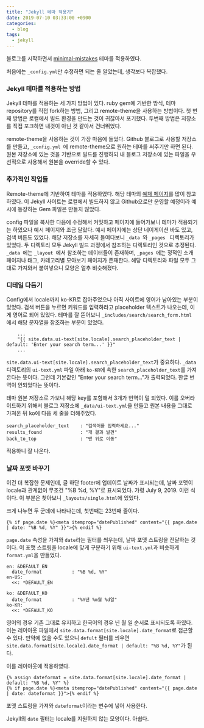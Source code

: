 ```yaml
---
title: "Jekyll 테마 적용기"
date: 2019-07-10 03:33:00 +0900
categories:
  - blog
tags:
  - jekyll
---
```


블로그를 시작하면서 [minimal-mistakes](https://github.com/mmistakes/minimal-mistakes) 테마를 적용하였다.

처음에는 `_config.yml`만 수정하면 되는 줄 알았는데, 생각보다 복잡했다.

### Jekyll 테마를 적용하는 방법

Jekyll 테마를 적용하는 세 가지 방법이 있다. ruby gem에 기반한 방식, 테마 repository를 직접 fork하는 방법, 그리고 remote-theme을 사용하는 방법이다.
첫 번째 방법은 로컬에서 빌드 환경을 만드는 것이 귀찮아서 포기했다. 두번째 방법은 저장소를 직접 포크하면 내것이 아닌 것 같아서 건너뛰었다.

remote-theme을 사용하는 것이 가장 마음에 들었다. Github 블로그로 사용할 저장소를 만들고,  `_config.yml `에 remote-theme으로 원하는 테마를 써주기만 하면 된다.
원본 저장소에 있는 것을 기반으로 빌드를 진행하되 내 블로그 저장소에 있는 파일을 우선적으로 사용해서 원본을 override할 수 있다.

### 추가적인 작업들

Remote-theme에 기반하여 테마를 적용하였다. 해당 테마의 [예제 페이지](https://github.com/mmistakes/mm-github-pages-starter)를 많이 참고하였다.
이 Jekyll 사이트는 로컬에서 빌드하지 않고 Github으로만 운영할 예정이라 예시에 등장하는 Gem 파일은 만들지 않았다.

config 파일을 복사한 다음에 수정해서 커밋하고 페이지에 들어가보니 테마가 적용되기는 하였으나 예시 페이지와 조금 달랐다.
예시 페이지에는 상단 네이게이션 바도 있고, 검색 버튼도 있었다. 해당 저장소를 자세히 들여다보니  `_data `와  `_pages ` 디렉토리가 있었다.
두 디렉토리 모두 Jekyll 빌드 과정에서 참조하는 디렉토리인 것으로 추정된다.  `_data `에는  `_layout `에서 참조하는 데이터들이 존재하며,
 `_pages `에는 정적인 소개 페이지나 태그, 카테고리별 모아보기 페이지가 존재한다. 해당 디렉토리와 파일 모두 그대로 가져와서 붙여넣으니 모양은 얼추 비슷해졌다.

### 디테일 다듬기

Config에서 locale까지 ko-KR로 잡아주었으나 아직 사이트에 영어가 남아있는 부분이 있었다. 검색 버튼을 누르면 키워드를 입력하라고 placeholder 텍스트가 나오는데, 이게 영어로 되어 있었다.
테마를 잘 뜯어보니  `_includes/search/search_form.html `에서 해당 문자열을 참조하는 부분이 있었다.

~~~
    ...
    "{{ site.data.ui-text[site.locale].search_placeholder_text | default: 'Enter your search term...' }}"
    ...
~~~

`site.data.ui-text[site.locale].search_placeholder_text`가 중요하다.
`_data` 디렉토리의 `ui-text.yml` 파일 아래 `ko-KR`에 속한 `search_placeholder_text`를 가져온다는 뜻이다. 그런데 기본값인 "Enter your search term..."가 출력되었다. 한글 번역이 안되었다는 뜻이다.

테마 원본 저장소로 가보니 해당 key를 포함해서 3개가 번역이 덜 되었다. 이를 오버라이드하기 위해서 블로그 저장소에 `_data/ui-text.yml`을 만들고 원본 내용을 그대로 가져온 뒤 ko에 다음 세 줄을 더해주었다.

~~~
search_placeholder_text    : "검색어를 입력하세요..."
results_found              : "개 결과 발견"
back_to_top                : "맨 위로 이동"
~~~

적용하니 잘 나온다.

### 날짜 포맷 바꾸기

이건 더 복잡한 문제인데, 글 하단 footer에 업데이트 날짜가 표시되는데, 날짜 포맷이 locale과 관계없이 무조건 "%B %d, %Y"로 표시되었다. 가령 July 9, 2019. 이런 식이다. 이 부분은 찾아보니 `_layouts/single.html`에 있었다.

크게 나누면 두 군데에 나타나는데, 첫번째는 23번째 줄이다.

~~~
{% if page.date %}<meta itemprop="datePublished" content="{{ page.date | date: "%B %d, %Y" }}">{% endif %}
~~~

`page.date` 속성을 가져와 `date`라는 필터를 씌우는데, 날짜 포맷 스트링을 전달하는 것이다. 이 포맷 스트링을 locale에 맞게 구분하기 위해 `ui-text.yml`과 비슷하게 `format.yml`을 만들었다.

~~~
en: &DEFAULT_EN
  date_format           : "%B %d, %Y"
en-US:
  <<: *DEFAULT_EN

ko: &DEFAULT_KO
  date_format           : "%Y년 %m월 %d일"
ko-KR:
  <<: *DEFAULT_KO
~~~

영어의 경우 기존 그대로 유지하고 한국어의 경우 년 월 일 순서로 표시되도록 하였다. 이는 레이아웃 파일에서 `site.data.format[site.locale].date_format`로 접근할 수 있다. 만약에 없을 수도 있으니 `defult` 필터를 씌우면 `site.data.format[site.locale].date_format | default: "%B %d, %Y"`가 된다.

이를 레이아웃에 적용하였다.

~~~
{% assign dateformat = site.data.format[site.locale].date_format | default: "%B %d, %Y" %}
{% if page.date %}<meta itemprop="datePublished" content="{{ page.date | date: dateformat }}">{% endif %}
~~~

포맷 스트링을 가져와 `dateformat`이라는 변수에 넣어 사용한다.

Jekyll의 `date` 필터는 locale를 지원하지 않는 모양이다. 아쉽다.
